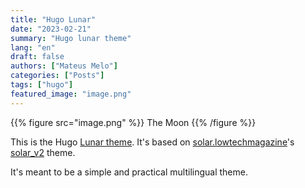 ```yaml
---
title: "Hugo Lunar"
date: "2023-02-21"
summary: "Hugo lunar theme"
lang: "en"
draft: false
authors: ["Mateus Melo"]
categories: ["Posts"]
tags: ["hugo"]
featured_image: "image.png"
---
```


{{% figure src="image.png" %}} 
The Moon
{{% /figure %}}

This is the Hugo [Lunar theme](https://github.com/mateusmeloxyz/lunar). It's based on [solar.lowtechmagazine](https://solar.lowtechmagazine.com/)'s [solar_v2](https://github.com/lowtechmag/solar_v2) theme.

It's meant to be a simple and practical multilingual theme.